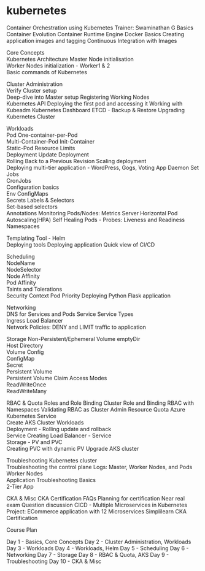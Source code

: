 # kubernetes

Container Orchestration using Kubernetes
Trainer: Swaminathan G
Basics
Container Evolution
Container Runtime Engine
Docker Basics
Creating application images and tagging
Continuous Integration with Images

Core Concepts	
Kubernetes Architecture	
Master Node initialisation	
Worker Nodes initialization - Worker1 & 2	
Basic commands of Kubernetes

Cluster Administration	
Verify Cluster setup	
Deep-dive into Master setup
Registering Working Nodes	
Kubernetes API
Deploying the first pod and accessing it
Working with Kubeadm
Kubernetes Dashboard
ETCD - Backup & Restore
Upgrading Kubernetes Cluster

Workloads	
Pod	
One-container-per-Pod	
Multi-Container-Pod	
Init-Container	
Static-Pod
 	  Resource Limits	
 Deployment	
Update Deployment	
Rolling Back to a Previous Revision	
Scaling deployment	
Deploying multi-tier application - WordPress, Gogs, Voting App
Daemon Set	
Jobs	
CronJobs	
Configuration basics	
Env	
ConfigMaps	
Secrets	
Labels & Selectors	
 Set-based selectors	
Annotations	
Monitoring Pods/Nodes: Metrics Server
Horizontal Pod Autoscaling(HPA)
Self Healing Pods - Probes: Liveness and Readiness 
Namespaces	

Templating Tool - Helm	
Deploying tools 
Deploying application
Quick view of CI/CD

Scheduling	
NodeName	
NodeSelector	
Node Affinity	
Pod Affinity	
Taints and Tolerations	
Security Context
Pod Priority
Deploying Python Flask application

Networking	
DNS for Services and Pods
Service	
Service Types	
Ingress	
Load Balancer	
Network Policies: DENY and LIMIT traffic to application

Storage	
Non-Persistent/Ephemeral Volume	
emptyDir	
Host Directory	
Volume Config	
ConfigMap	
Secret		
Persistent Volume	
Persistent Volume Claim	
Access Modes	
ReadWriteOnce	
ReadWriteMany	

RBAC & Quota
Roles and Role Binding
Cluster Role and Binding 
RBAC with Namespaces
Validating RBAC as Cluster Admin
Resource Quota
Azure Kubernetes Service	
Create AKS Cluster
Workloads	
Deployment - Rolling update and rollback	
Service
Creating Load Balancer - Service	
Storage - PV and PVC	
Creating PVC with dynamic PV
Upgrade AKS cluster

Troubleshooting	
Kubernetes cluster	
Troubleshooting the control plane
Logs: Master, Worker Nodes, and Pods
Worker Nodes	
Application Troubleshooting	
Basics	
2-Tier App	

CKA & Misc
CKA Certification FAQs
Planning for certification 
Near real exam Question discussion
CICD - Multiple Microservices in Kubernetes
Project: ECommerce application with 12 Microservices
Simplilearn CKA Certification

Course Plan

Day 1 - Basics, Core Concepts
Day 2 - Cluster Administration, Workloads
Day 3 - Workloads
Day 4 - Workloads, Helm
Day 5 - Scheduling 
Day 6 - Networking 
Day 7 - Storage
Day 8 - RBAC & Quota, AKS
Day 9 - Troubleshooting
Day 10 - CKA & Misc
